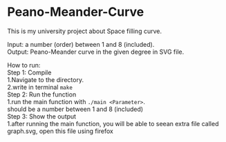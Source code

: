 # Peano-Meander-Curve

This is my university project about Space filling curve.

Input: a number (order) between 1 and 8 (included). <br>
Output: Peano-Meander curve in the given degree in SVG file.
<br>

How to run:<br>
Step 1: Compile<br>
    1.Navigate to the directory.<br>
    2.write in terminal ```make```<br>
Step 2: Run the function<br>
    1.run the main function with ```./main <Parameter>```. <br> <Parameter> should be a number between 1 and 8 (included) <br>
Step 3: Show the output <br>
    1.after running the main function, you will be able to seean extra file called graph.svg, open this file using firefox <br>

